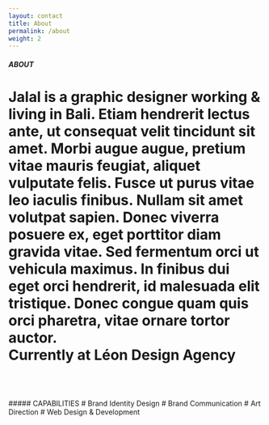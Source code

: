```yaml
---
layout: contact
title: About
permalink: /about
weight: 2
---
```


##### ABOUT
# Jalal is a graphic designer working & living in Bali. Etiam hendrerit lectus ante, ut consequat velit tincidunt sit amet. Morbi augue augue, pretium vitae mauris feugiat, aliquet vulputate felis. Fusce ut purus vitae leo iaculis finibus. Nullam sit amet volutpat sapien. Donec viverra posuere ex, eget porttitor diam gravida vitae. Sed fermentum orci ut vehicula maximus. In finibus dui eget orci hendrerit, id malesuada elit tristique. Donec congue quam quis orci pharetra, vitae ornare tortor auctor.<br>Currently at Léon Design Agency
<br>
<br>
<br>
##### CAPABILITIES
# Brand Identity Design
# Brand Communication
# Art Direction
# Web Design & Development